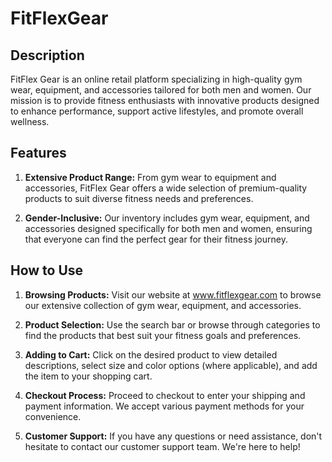 # FitFlexGear

## Description

FitFlex Gear is an online retail platform specializing in high-quality gym wear, equipment, and accessories tailored for both men and women. Our mission is to provide fitness enthusiasts with innovative products designed to enhance performance, support active lifestyles, and promote overall wellness.


## Features

1. **Extensive Product Range:** From gym wear to equipment and accessories, FitFlex Gear offers a wide selection of premium-quality products to suit diverse fitness needs and preferences.

2. **Gender-Inclusive:** Our inventory includes gym wear, equipment, and accessories designed specifically for both men and women, ensuring that everyone can find the perfect gear for their fitness journey.

## How to Use

1. **Browsing Products:** Visit our website at www.fitflexgear.com to browse our extensive collection of gym wear, equipment, and accessories.

2. **Product Selection:** Use the search bar or browse through categories to find the products that best suit your fitness goals and preferences.

3. **Adding to Cart:** Click on the desired product to view detailed descriptions, select size and color options (where applicable), and add the item to your shopping cart.

4. **Checkout Process:** Proceed to checkout to enter your shipping and payment information. We accept various payment methods for your convenience.

5. **Customer Support:** If you have any questions or need assistance, don't hesitate to contact our customer support team. We're here to help!
